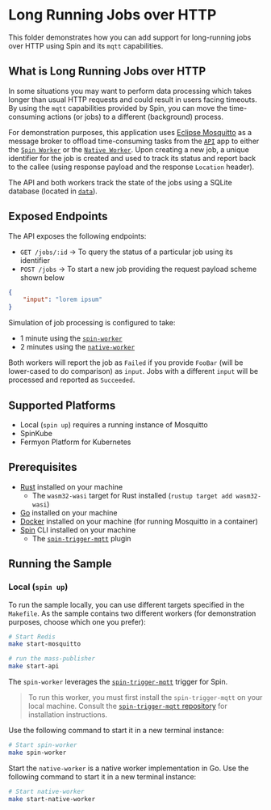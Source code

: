 # Long Running Jobs over HTTP

This folder demonstrates how you can add support for long-running jobs over HTTP using Spin and its `mqtt` capabilities.

## What is Long Running Jobs over HTTP

In some situations you may want to perform data processing which takes longer than usual HTTP requests and could result in users facing timeouts. By using the `mqtt` capabilities provided by Spin, you can move the time-consuming actions (or jobs) to a different (background) process.

For demonstration purposes, this application uses [Eclipse Mosquitto](https://mosquitto.org/) as a message broker to offload time-consuming tasks from the [`API`](./api/) app to either the [`Spin Worker`](./spin-worker/) or the [`Native Worker`](./native-worker/). Upon creating a new job, a unique identifier for the job is created and used to track its status and report back to the callee (using response payload and the response `Location` header).

The API and both workers track the state of the jobs using a SQLite database (located in [`data`](./data/)).

## Exposed Endpoints

The API exposes the following endpoints:

- `GET /jobs/:id` -> To query the status of a particular job using its identifier
- `POST /jobs` -> To start a new job providing the request payload scheme shown below

```json
{
    "input": "lorem ipsum"
}
```
Simulation of job processing is configured to take:

- 1 minute using the [`spin-worker`](./spin-worker/) 
- 2 minutes using the [`native-worker`](./native-worker/)

Both workers will report the job as `Failed` if you provide `FooBar` (will be lower-cased to do comparison) as `input`. Jobs with a different `input` will be processed and reported as `Succeeded`.

## Supported Platforms

- Local (`spin up`) requires a running instance of Mosquitto
- SpinKube
- Fermyon Platform for Kubernetes

## Prerequisites

- [Rust](https://www.rust-lang.org/) installed on your machine
  - The `wasm32-wasi` target for Rust installed (`rustup target add wasm32-wasi`)
- [Go](https://go.dev/) installed on your machine
- [Docker](https://docker.com) installed on your machine (for running Mosquitto in a container)
- [Spin](https://developer.fermyon.com/spin/v2/index) CLI installed on your machine
  - The [`spin-trigger-mqtt`](https://github.com/spinkube/spin-trigger-mqtt) plugin  

## Running the Sample

### Local (`spin up`)

To run the sample locally, you can use different targets specified in the `Makefile`. As the sample contains two different workers (for demonstration purposes, choose which one you prefer):

```bash
# Start Redis
make start-mosquitto

# run the mass-publisher
make start-api
```

The `spin-worker` leverages the [`spin-trigger-mqtt`](https://github.com/spinkube/spin-trigger-mqtt) trigger for Spin. 

> To run this worker, you must first install the `spin-trigger-mqtt` on your local machine. Consult the [`spin-trigger-mqtt` repository](https://github.com/spinkube/spin-trigger-mqtt) for installation instructions.

Use the following command to start it in a new terminal instance:

```bash
# Start spin-worker
make spin-worker
```

Start the `native-worker` is a native worker implementation in Go. Use the following command to start it in a new terminal instance:

```bash
# Start native-worker
make start-native-worker
```